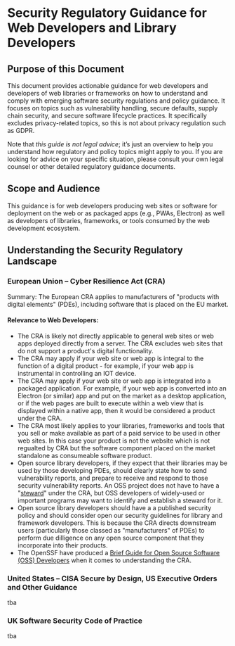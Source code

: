 # Security Regulatory Guidance for Web Developers and Library Developers

## Purpose of this Document
This document provides actionable guidance for web developers and developers of web libraries or frameworks on how to understand and comply with emerging software security regulations and policy guidance. It focuses on topics such as vulnerability handling, secure defaults, supply chain security, and secure software lifecycle practices. It specifically excludes privacy-related topics, so this is not about privacy regulation such as GDPR.

Note that *this guide is not legal advice*; it’s just an overview to help you understand how regulatory and policy topics might apply to you. If you are looking for advice on your specific situation, please consult your own legal counsel or other detailed regulatory guidance documents.

## Scope and Audience

This guidance is for web developers producing web sites or software for deployment on the web or as packaged apps (e.g., PWAs, Electron) as well as developers of libraries, frameworks, or tools consumed by the web development ecosystem.

## Understanding the Security Regulatory Landscape

### European Union – Cyber Resilience Act (CRA)

Summary: The European CRA applies to manufacturers of "products with digital elements" (PDEs), including software that is placed on the EU market.

#### Relevance to Web Developers:

* The CRA is likely not directly applicable to general web sites or web apps deployed directly from a server.  The CRA excludes web sites that do not support a product's digital functionality.
* The CRA may apply if your web site or web app is integral to the function of a digital product - for example, if your web app is instrumental in controlling an IOT device.
* The CRA may apply if your web site or web app is integrated into a packaged application. For example, if your web app is converted into an Electron (or similar) app and put on the market as a desktop application, or if the web pages are built to execute within a web view that is displayed within a native app, then it would be considered a product under the CRA.
* The CRA most likely applies to your libraries, frameworks and tools that you sell or make available as part of a paid service to be used in other web sites. In this case your product is not the website which is not regualted by CRA but the software component placed on the market standalone as consumeable software product.
* Open source library developers, if they expect that their libraries may be used by those developing PDEs, should clearly state how to send vulnerability reports, and prepare to receive and respond to those security vulnerability reports. An OSS project does not have to have a "[steward](https://openssf.org/blog/2025/06/02/oss-and-the-cra-am-i-a-manufacturer-or-a-steward/)" under the CRA, but OSS developers of widely-used or important programs may want to identify and establish a steward for it.
* Open source library developers should have a a published security policy and should consider open our security guidelines for library and framework developers. This is because the CRA directs downstream users (particularly those classed as "manufacturers" of PDEs) to perform due dilligence on any open source component that they incorporate into their products.
* The OpenSSF have produced a [Brief Guide for Open Source Software (OSS) Developers](https://best.openssf.org/CRA-Brief-Guide-for-OSS-Developers) when it comes to understanding the  CRA.

### United States – CISA Secure by Design, US Executive Orders and Other Guidance

tba

### UK Software Security Code of Practice

tba


